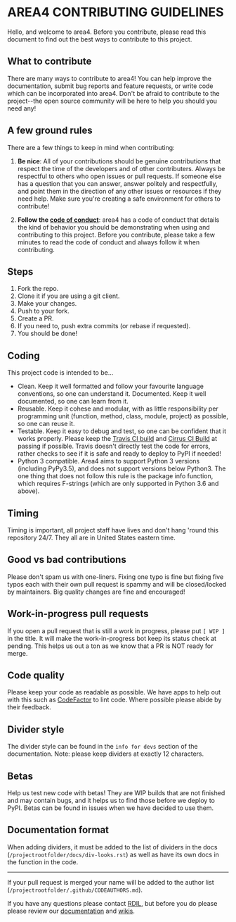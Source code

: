 # AREA4 CONTRIBUTING GUIDELINES

Hello, and welcome to area4.  Before you contribute, please read this document to find out the best ways to contribute to this project.

## What to contribute  
There are many ways to contribute to area4! You can help improve the documentation, submit bug reports and feature requests, or write code which can be incorporated into area4. Don't be afraid to contribute to the project--the open source community will be here to help you should you need any!

## A few ground rules

There are a few things to keep in mind when contributing:

1. **Be nice**: All of your contributions should be genuine contributions that respect the time of the developers and of other contributers. Always be respectful to others who open issues or pull requests. If someone else has a question that you can answer, answer politely and respectfully, and point them in the direction of any other issues or resources if they need help. Make sure you're creating a safe environment for others to contribute!

2. **Follow the [code of conduct](https://rdil.rocks/area4/CODE_OF_CONDUCT/)**: area4 has a code of conduct that details the kind of behavior you should be demonstrating when using and contributing to this project. Before you contribute, please take a few minutes to read the code of conduct and always follow it when contributing.

## Steps

1. Fork the repo.
2. Clone it if you are using a git client.
3. Make your changes.
4. Push to your fork.
5. Create a PR.
6. If you need to, push extra commits (or rebase if requested).
7. You should be done!

## Coding

This project code is intended to be...

* Clean. Keep it well formatted and follow your favourite language conventions, so one can understand it.
Documented. Keep it well documented, so one can learn from it.
* Reusable. Keep it cohese and modular, with as little responsibility per programming unit (function, method, class, module, project) as possible, so one can reuse it.
* Testable. Keep it easy to debug and test, so one can be confident that it works properly.  Please keep the [Travis CI build](https://travis-ci.com/RDIL/area4) and [Cirrus CI Build](https://cirrus-ci.com/github/RDIL/area4) at passing if possible.  Travis doesn't directly test the code for errors, rather checks to see if it is safe and ready to deploy to PyPI if needed!
* Python 3 compatible.  Area4 aims to support Python 3 versions (including PyPy3.5), and does not support versions below Python3.  The one thing that does not follow this rule is the package info function, which requires F-strings (which are only supported in Python 3.6 and above).

## Timing

Timing is important, all project staff have lives and don't hang 'round this repository 24/7.  They all are in United States eastern time.  

## Good vs bad contributions

Please don't spam us with one-liners.  Fixing one typo is fine but fixing five typos each with their own pull request is spammy and will be closed/locked by maintainers.  Big quality changes are fine and encouraged!  

## Work-in-progress pull requests

If you open a pull request that is still a work in progress, please put `[ WIP ]` in the title.  It will make the work-in-progress bot keep its status check at pending.  This helps us out a ton as we know that a PR is NOT ready for merge.

## Code quality

Please keep your code as readable as possible.  We have apps to help out with this such as [CodeFactor](https://codefactor.io) to lint code.  Where possible please abide by their feedback.

## Divider style

The divider style can be found in the `info for devs` section of the documentation.  Note: please keep dividers at exactly 12 characters.

## Betas

Help us test new code with betas!  They are WIP builds that are not finished and may contain bugs, and it helps us to find those before we deploy to PyPI.  Betas can be found in issues when we have decided to use them.

## Documentation format

When adding dividers, it must be added to the list of dividers in the docs (`/projectrootfolder/docs/div-looks.rst`) as well as have its own docs in the function in the code.

-------------------

If your pull request is merged your name will be added to the author list (`/projectrootfolder/.github/CODEAUTHORS.md`).

If you have any questions please contact [RDIL](mailto:me@rdil.rocks), but before you do please please review our [documentation](https://area4.readthedocs.io/en/latest/) and [wikis](https://github.com/RDIL/area4/wiki).
